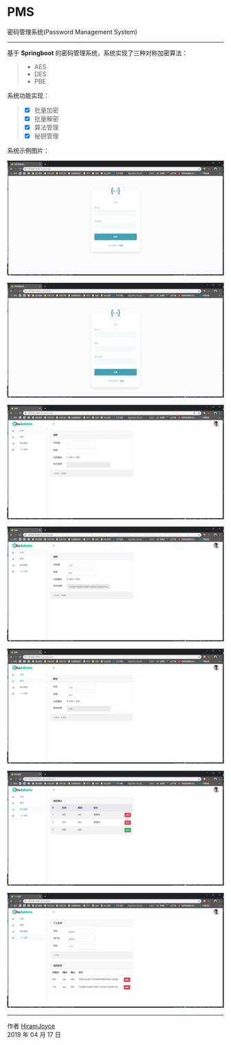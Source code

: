 # PMS
密码管理系统(Password Management System)

------

基于 **Springboot** 的密码管理系统，系统实现了三种对称加密算法：

> * AES
> * DES
> * PBE

系统功能实现：

> - [x] 批量加密
> - [x] 批量解密
> - [x] 算法管理
> - [x] 秘钥管理

系统示例图片：

![logo](https://github.com/HiramJoyce/pms/blob/master/img/demo1.png)

![logo](https://github.com/HiramJoyce/pms/blob/master/img/demo2.png)

![logo](https://github.com/HiramJoyce/pms/blob/master/img/demo3.png)

![logo](https://github.com/HiramJoyce/pms/blob/master/img/demo4.png)

![logo](https://github.com/HiramJoyce/pms/blob/master/img/demo5.png)

![logo](https://github.com/HiramJoyce/pms/blob/master/img/demo6.png)

![logo](https://github.com/HiramJoyce/pms/blob/master/img/demo7.png)

------

作者 [HiramJoyce](https://github.com/HiramJoyce/)     
2019 年 04 月 17 日
